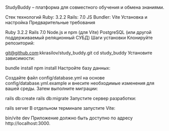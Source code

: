 StudyBuddy – платформа для совместного обучения и обмена знаниями.

Стек технологий
Ruby: 3.2.2
Rails: 7.0
JS Bundler: Vite
Установка и настройка
Предварительные требования

Ruby 3.2.2
Rails 7.0
Node.js и npm (для Vite)
PostgreSQL (или другой поддерживаемый реляционный СУБД)
Шаги установки
Клонируйте репозиторий:

git@github.com:kkrasilov/study_buddy.git
cd study_buddy
Установите зависимости:

bundle install
npm install
Настройте базу данных:

Создайте файл config/database.yml на основе config/database.yml.example и внесите необходимые изменения для вашей среды. Затем выполните миграции:

rails db:create
rails db:migrate
Запустите сервер разработки:

rails server
В отдельном терминале запустите Vite:

bin/vite dev
Приложение должно быть доступно по адресу http://localhost:3000.
